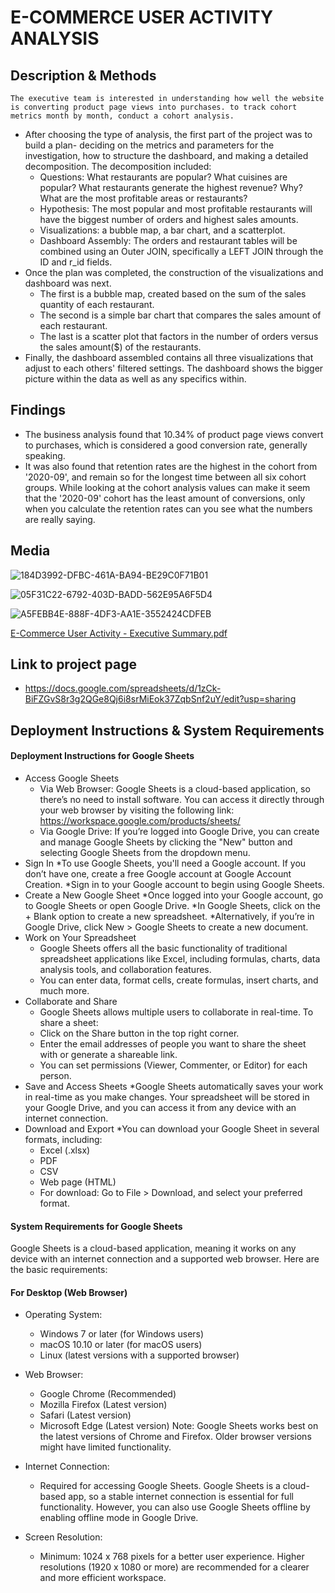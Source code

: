 # E-COMMERCE USER ACTIVITY ANALYSIS

## Description & Methods
	The executive team is interested in understanding how well the website is converting product page views into purchases. to track cohort metrics month by month, conduct a cohort analysis.

  * After choosing the type of analysis, the first part of the project was to build a plan- deciding on the metrics and parameters for the investigation, how to structure the dashboard, and making a detailed decomposition.
The decomposition included:
    *   Questions: What restaurants are popular? What cuisines are popular? What restaurants generate the highest revenue? Why? What are the most profitable areas or restaurants?
    *   Hypothesis: The most popular and most profitable restaurants will have the biggest number of orders and highest sales amounts.
    *   Visualizations: a bubble map, a bar chart, and a scatterplot.
    *   Dashboard Assembly: The orders and restaurant tables will be combined using an Outer JOIN, specifically a LEFT JOIN through the ID and r_id fields.
  * Once the plan was completed, the construction of the visualizations and dashboard was next.
    * The first is a bubble map, created based on the sum of the sales quantity of each restaurant.
    * The second is a simple bar chart that compares the sales amount of each restaurant.
    * The last is a scatter plot that factors in the number of orders versus the sales amount($) of the restaurants.
  * Finally, the dashboard assembled contains all three visualizations that adjust to each others' filtered settings. The dashboard shows the bigger picture within the data as well as any specifics within.

## Findings
* The business analysis found that 10.34% of product page views convert to purchases, which is considered a good conversion rate, generally speaking.
* It was also found that retention rates are the highest in the cohort from '2020-09', and remain so for the longest time between all six cohort groups. While looking at the cohort analysis values can make it seem that the '2020-09' cohort has the least amount of conversions, only when you calculate the retention rates can you see what the numbers are really saying.

## Media
![184D3992-DFBC-461A-BA94-BE29C0F71B01](https://github.com/user-attachments/assets/446ce2d8-31ef-415d-a131-634750299c58)

![05F31C22-6792-403D-BADD-562E95A6F5D4](https://github.com/user-attachments/assets/5a79664c-b3af-4d2f-8f03-7b6e6e0d6e1f)

![A5FEBB4E-888F-4DF3-AA1E-3552424CDFEB](https://github.com/user-attachments/assets/0ee6899c-67dc-46a6-b517-30eb014dac45)

[E-Commerce User Activity - Executive Summary.pdf](https://github.com/user-attachments/files/18238958/E-Commerce.User.Activity.-.Executive.Summary.pdf)


## Link to project page
* https://docs.google.com/spreadsheets/d/1zCk-BiFZGvS8r3g2QGe8Qj6i8srMiEok37ZqbSnf2uY/edit?usp=sharing

## Deployment Instructions & System Requirements
#### Deployment Instructions for Google Sheets
* Access Google Sheets
  * Via Web Browser: Google Sheets is a cloud-based application, so there’s no need to install software. You can access it directly through your web browser by visiting the following link: https://workspace.google.com/products/sheets/
  * Via Google Drive: If you’re logged into Google Drive, you can create and manage Google Sheets by clicking the "New" button and selecting Google Sheets from the dropdown menu.
* Sign In
  *To use Google Sheets, you'll need a Google account. If you don’t have one, create a free Google account at Google Account Creation.
  *Sign in to your Google account to begin using Google Sheets.
* Create a New Google Sheet
  *Once logged into your Google account, go to Google Sheets or open Google Drive.
  *In Google Sheets, click on the + Blank option to create a new spreadsheet.
  *Alternatively, if you’re in Google Drive, click New > Google Sheets to create a new document.
* Work on Your Spreadsheet
  * Google Sheets offers all the basic functionality of traditional spreadsheet applications like Excel, including formulas, charts, data analysis tools, and collaboration features.
  * You can enter data, format cells, create formulas, insert charts, and much more.
* Collaborate and Share
  * Google Sheets allows multiple users to collaborate in real-time. To share a sheet:
  * Click on the Share button in the top right corner.
  * Enter the email addresses of people you want to share the sheet with or generate a shareable link.
  * You can set permissions (Viewer, Commenter, or Editor) for each person.
* Save and Access Sheets
  *Google Sheets automatically saves your work in real-time as you make changes. Your spreadsheet will be stored in your Google Drive, and you can access it from any device with an internet connection.
* Download and Export
  *You can download your Google Sheet in several formats, including:
   * Excel (.xlsx)
   * PDF
   * CSV
   * Web page (HTML)
   * For download: Go to File > Download, and select your preferred format.

#### System Requirements for Google Sheets
Google Sheets is a cloud-based application, meaning it works on any device with an internet connection and a supported web browser. Here are the basic requirements:

#### For Desktop (Web Browser)
* Operating System:
  * Windows 7 or later (for Windows users)
  * macOS 10.10 or later (for macOS users)
  * Linux (latest versions with a supported browser)
* Web Browser:
  * Google Chrome (Recommended)
  * Mozilla Firefox (Latest version)
  * Safari (Latest version)
  * Microsoft Edge (Latest version)
Note: Google Sheets works best on the latest versions of Chrome and Firefox. Older browser versions might have limited functionality.

* Internet Connection:
  * Required for accessing Google Sheets. Google Sheets is a cloud-based app, so a stable internet connection is essential for full functionality. However, you can also use Google Sheets offline by enabling offline mode in Google Drive.
* Screen Resolution:
  * Minimum: 1024 x 768 pixels for a better user experience. Higher resolutions (1920 x 1080 or more) are recommended for a clearer and more efficient workspace.
